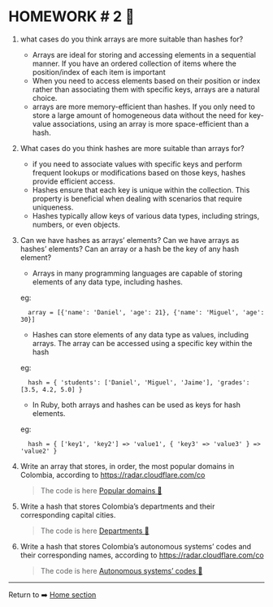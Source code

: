 # HOMEWORK # 2 :blue_book:

1. what cases do you think arrays are more suitable than hashes for?
   *  Arrays are ideal for storing and accessing elements in a sequential manner. If you have an ordered collection of items where the position/index of each item is important
   *  When you need to access elements based on their position or index rather than associating them with specific keys, arrays are a natural choice.  
   * arrays are more memory-efficient than hashes. If you only need to store a large amount of homogeneous data without the need for key-value associations, using an array is more space-efficient than a hash.

2. What cases do you think hashes are more suitable than arrays for?
   
    * if you need to associate values with specific keys and perform frequent lookups or modifications based on those keys, hashes provide efficient access. 
    * Hashes ensure that each key is unique within the collection. This property is beneficial when dealing with scenarios that require uniqueness.
    * Hashes typically allow keys of various data types, including strings, numbers, or even objects. 

3. Can we have hashes as arrays’ elements? Can we have arrays as hashes’ elements? Can an array
or a hash be the key of any hash element?

    * Arrays in many programming languages are capable of storing elements of any data type, including hashes. 

     eg:

         array = [{'name': 'Daniel', 'age': 21}, {'name': 'Miguel', 'age': 30}]

     * Hashes can store elements of any data type as values, including arrays. The array can be accessed using a specific key within the hash
  
     eg:

         hash = { 'students': ['Daniel', 'Miguel', 'Jaime'], 'grades': [3.5, 4.2, 5.0] }

     * In Ruby, both arrays and hashes can be used as keys for hash elements.
      
    eg:
    
         hash = { ['key1', 'key2'] => 'value1', { 'key3' => 'value3' } => 'value2' }

4. Write an array that stores, in order, the most popular domains in Colombia, according to
https://radar.cloudflare.com/co
    >The code is here [ Popular domains :mag_right:](domainsColombia.rb)

5. Write a hash that stores Colombia’s departments and their corresponding capital cities.
    >The code is here [Departments :mag_right:](departmentsColombia.rb)

6. Write a hash that stores Colombia’s autonomous systems’ codes and their corresponding names,
according to https://radar.cloudflare.com/co
   >The code is here [Autonomous systems’ codes :mag_right:](autonomousSystemsColombia.rb)

________________________

Return to  :arrow_right: [Home section](../../README.md)